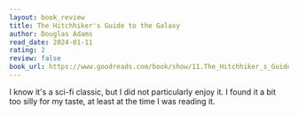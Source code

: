 ```yaml
---
layout: book_review
title: The Hitchhiker's Guide to the Galaxy
author: Douglas Adams
read_date: 2024-01-11
rating: 2
review: false
book_url: https://www.goodreads.com/book/show/11.The_Hitchhiker_s_Guide_to_the_Galaxy
---
```


I know it's a sci-fi classic, but I did not particularly enjoy it. I found it a bit too silly for my taste, at least at the time I was reading it.